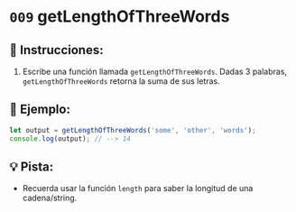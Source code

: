 # `009` getLengthOfThreeWords

## 📝 Instrucciones:

1. Escribe una función llamada `getLengthOfThreeWords`. Dadas 3 palabras, `getLengthOfThreeWords` retorna la suma de sus letras.

## 📎 Ejemplo:

```Javascript
let output = getLengthOfThreeWords('some', 'other', 'words');
console.log(output); // --> 14
```

## 💡 Pista: 

+ Recuerda usar la función `length` para saber la longitud de una cadena/string.
